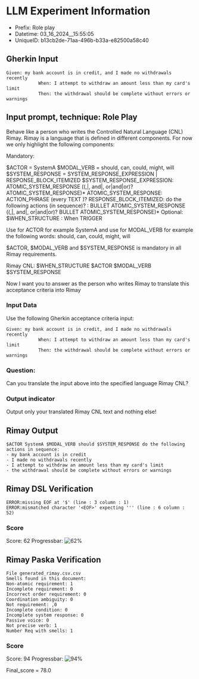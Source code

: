 

# LLM Experiment Information
* Prefix:   Role play
* Datetime: 03_16_2024__15:55:05
* UniqueID: b13cb2de-71aa-496b-b33a-e82500a58c40

        

## Gherkin Input
```
Given: my bank account is in credit, and I made no withdrawals recently
            When: I attempt to withdraw an amount less than my card's limit
            Then: the withdrawal should be complete without errors or warnings
```
    



## Input prompt, technique: Role Play


Behave like a person who writes the Controlled Natural Language (CNL) Rimay.
Rimay is a language that is defined in different components. 
For now we only highlight the following components:

Mandatory:

$ACTOR = SystemA
$MODAL_VERB = should, can, could, might, will
$SYSTEM_RESPONSE = SYSTEM_RESPONSE_EXPRESSION | RESPONSE_BLOCK_ITEMIZED 
$SYSTEM_RESPONSE_EXPRESSION: ATOMIC_SYSTEM_RESPONSE ((,|, and|, or|and|or)? ATOMIC_SYSTEM_RESPONSE)* ATOMIC_SYSTEM_RESPONSE: ACTION_PHRASE (every TEXT )? RESPONSE_BLOCK_ITEMIZED: do the following actions (in sequence)? : BULLET ATOMIC_SYSTEM_RESPONSE ((,|, and|, or|and|or)? BULLET ATOMIC_SYSTEM_RESPONSE)*
Optional:
$WHEN_STRUCTURE : When TRIGGER

Use for ACTOR for example SystemA and use for MODAL_VERB for example the following words: should, can, could, might, will


$ACTOR, $MODAL_VERB and $SYSTEM_RESPONSE is mandatory in all Rimay requirements.

Rimay CNL: $WHEN_STRUCTURE  $ACTOR   $MODAL_VERB     $SYSTEM_RESPONSE

Now I want you to answer as the person who writes Rimay to translate this acceptance criteria into Rimay

        

### Input Data
Use the following Gherkin acceptance criteria input: 
```
Given: my bank account is in credit, and I made no withdrawals recently
            When: I attempt to withdraw an amount less than my card's limit
            Then: the withdrawal should be complete without errors or warnings
```

### Question:
Can you translate the input above into the specified language Rimay CNL?

### Output indicator
Output only your translated Rimay CNL text and nothing else!


## Rimay Output
```
$ACTOR SystemA $MODAL_VERB should $SYSTEM_RESPONSE do the following actions in sequence: 
- my bank account is in credit
- I made no withdrawals recently
- I attempt to withdraw an amount less than my card's limit
- the withdrawal should be complete without errors or warnings
``` 
            


## Rimay DSL Verification
```
ERROR:missing EOF at '$' (line : 3 column : 1)
ERROR:mismatched character '<EOF>' expecting ''' (line : 6 column : 52)

```
### Score
Score: 62
Progressbar: ![62%](https://progress-bar.dev/62)

            


## Rimay Paska Verification
```
File generated_rimay.csv.csv
Smells found in this document: 
Non-atomic requirement: 1
Incomplete requirement: 0
Incorrect order requirement: 0
Coordination ambiguity: 0
Not requirement: ,0
Incomplete condition: 0
Incomplete system response: 0
Passive voice: 0
Not precise verb: 1
Number Req with smells: 1

```
### Score
Score: 94
Progressbar: ![94%](https://progress-bar.dev/94)

            

Final_score = 78.0
